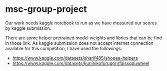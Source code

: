 # msc-group-project
Our work needs kaggle notebook to run as we have measured our scores by kaggle submission.  

There are some helper pretrained model weights and libries that can be find in those link. As kaggle submission does not accept internet connection available for this competition, I have used the followings:
- https://www.kaggle.com/datasets/sharif485/shopee-helpers
- https://www.kaggle.com/datasets/kunihikofurugori/faissgpuwheel